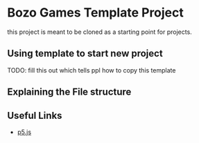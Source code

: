 # Bozo Games Template Project
this project is meant to be cloned as a starting point for projects.

## Using template to start new project
TODO: fill this out which tells ppl how to copy this template

## Explaining the File structure

## Useful Links
 - [p5.js](5js.org/reference/)



